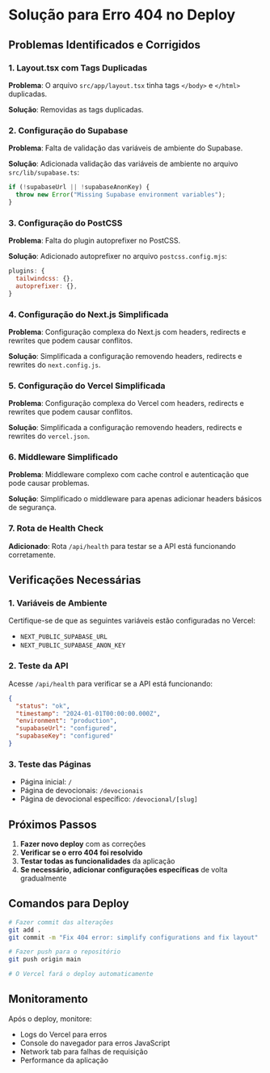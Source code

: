 # Solução para Erro 404 no Deploy

## Problemas Identificados e Corrigidos

### 1. Layout.tsx com Tags Duplicadas

**Problema**: O arquivo `src/app/layout.tsx` tinha tags `</body>` e `</html>` duplicadas.

**Solução**: Removidas as tags duplicadas.

### 2. Configuração do Supabase

**Problema**: Falta de validação das variáveis de ambiente do Supabase.

**Solução**: Adicionada validação das variáveis de ambiente no arquivo `src/lib/supabase.ts`:

```typescript
if (!supabaseUrl || !supabaseAnonKey) {
  throw new Error("Missing Supabase environment variables");
}
```

### 3. Configuração do PostCSS

**Problema**: Falta do plugin autoprefixer no PostCSS.

**Solução**: Adicionado autoprefixer no arquivo `postcss.config.mjs`:

```javascript
plugins: {
  tailwindcss: {},
  autoprefixer: {},
}
```

### 4. Configuração do Next.js Simplificada

**Problema**: Configuração complexa do Next.js com headers, redirects e rewrites que podem causar conflitos.

**Solução**: Simplificada a configuração removendo headers, redirects e rewrites do `next.config.js`.

### 5. Configuração do Vercel Simplificada

**Problema**: Configuração complexa do Vercel com headers, redirects e rewrites que podem causar conflitos.

**Solução**: Simplificada a configuração removendo headers, redirects e rewrites do `vercel.json`.

### 6. Middleware Simplificado

**Problema**: Middleware complexo com cache control e autenticação que pode causar problemas.

**Solução**: Simplificado o middleware para apenas adicionar headers básicos de segurança.

### 7. Rota de Health Check

**Adicionado**: Rota `/api/health` para testar se a API está funcionando corretamente.

## Verificações Necessárias

### 1. Variáveis de Ambiente

Certifique-se de que as seguintes variáveis estão configuradas no Vercel:

- `NEXT_PUBLIC_SUPABASE_URL`
- `NEXT_PUBLIC_SUPABASE_ANON_KEY`

### 2. Teste da API

Acesse `/api/health` para verificar se a API está funcionando:

```json
{
  "status": "ok",
  "timestamp": "2024-01-01T00:00:00.000Z",
  "environment": "production",
  "supabaseUrl": "configured",
  "supabaseKey": "configured"
}
```

### 3. Teste das Páginas

- Página inicial: `/`
- Página de devocionais: `/devocionais`
- Página de devocional específico: `/devocional/[slug]`

## Próximos Passos

1. **Fazer novo deploy** com as correções
2. **Verificar se o erro 404 foi resolvido**
3. **Testar todas as funcionalidades** da aplicação
4. **Se necessário, adicionar configurações específicas** de volta gradualmente

## Comandos para Deploy

```bash
# Fazer commit das alterações
git add .
git commit -m "Fix 404 error: simplify configurations and fix layout"

# Fazer push para o repositório
git push origin main

# O Vercel fará o deploy automaticamente
```

## Monitoramento

Após o deploy, monitore:

- Logs do Vercel para erros
- Console do navegador para erros JavaScript
- Network tab para falhas de requisição
- Performance da aplicação
